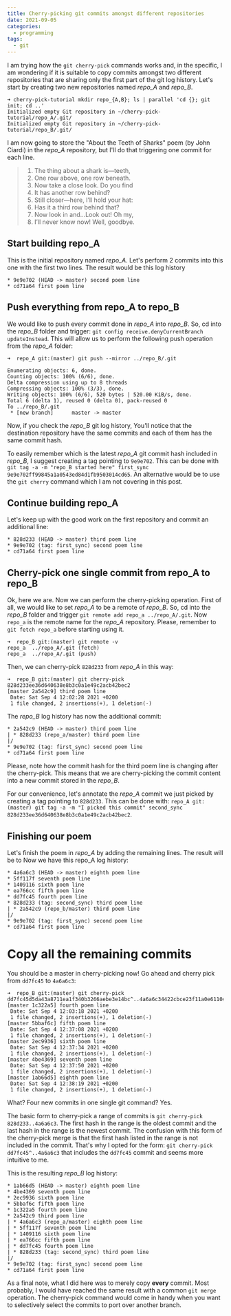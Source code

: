 ```yaml
---
title: Cherry-picking git commits amongst different repositories
date: 2021-09-05
categories:
  - programming
tags:
  - git
---
```

I am trying how the `git cherry-pick` commands works and, in the specific, I am wondering if it is suitable to copy commits amongst two different repositories that are sharing only the first part of the git log history. Let's start by creating two new repositories named *repo_A* and *repo_B*.

<!--more-->

```
➜ cherry-pick-tutorial mkdir repo_{A,B}; ls | parallel 'cd {}; git init; cd ..'
Initialized empty Git repository in ~/cherry-pick-tutorial/repo_A/.git/
Initialized empty Git repository in ~/cherry-pick-tutorial/repo_B/.git/
```

I am now going to store the "About the Teeth of Sharks" poem (by John Ciardi) in the *repo_A* repository, but I'll do that triggering one commit for each line.

> 1. The thing about a shark is—teeth,
> 2. One row above, one row beneath.
> 3. Now take a close look. Do you find
> 4. It has another row behind?
> 5. Still closer—here, I’ll hold your hat:
> 6. Has it a third row behind that?
> 7. Now look in and...Look out! Oh my,
> 8. I’ll never know now! Well, goodbye.


## Start building repo_A

This is the initial repository named *repo_A*. Let's perform 2 commits into this one with the first two lines. The result would be this log history

```
* 9e9e702 (HEAD -> master) second poem line
* cd71a64 first poem line
```

## Push everything from repo_A to repo_B

We would like to push every commit done in *repo_A* into *repo_B*. So, cd into the *repo_B* folder and trigger: `git config receive.denyCurrentBranch updateInstead`. This will allow us to perform the following push operation from the *repo_A* folder:

```
➜  repo_A git:(master) git push --mirror ../repo_B/.git

Enumerating objects: 6, done.
Counting objects: 100% (6/6), done.
Delta compression using up to 8 threads
Compressing objects: 100% (3/3), done.
Writing objects: 100% (6/6), 520 bytes | 520.00 KiB/s, done.
Total 6 (delta 1), reused 0 (delta 0), pack-reused 0
To ../repo_B/.git
 * [new branch]      master -> master
```

Now, if you check the *repo_B* git log history, You'll notice that the destination repository have the same commits and each of them has the same commit hash.

To easily remember which is the latest *repo_A* git commit hash included in *repo_B*, I suggest creating a tag pointing to `9e9e702`. This can be done with `git tag -a -m "repo_B started here" first_sync 9e9e702ff99845a1a0543ed84d1fb9503014cd65`.
An alternative would be to use the `git cherry` command which I am not covering in this post.


## Continue building repo_A

Let's keep up with the good work on the first repository and commit an additional line:

```
* 828d233 (HEAD -> master) third poem line
* 9e9e702 (tag: first_sync) second poem line
* cd71a64 first poem line
```

## Cherry-pick one single commit from repo_A to repo_B

Ok, here we are. Now we can perform the cherry-picking operation. First of all, we would like to set *repo_A* to be a remote of *repo_B*. So, cd into the *repo_B* folder and trigger `git remote add repo_a ../repo_A/.git`. Now `repo_a` is the remote name for the *repo_A* repository. Please, remember to `git fetch repo_a` before starting using it.

```
➜  repo_B git:(master) git remote -v                       
repo_a	../repo_A/.git (fetch)
repo_a	../repo_A/.git (push)
```

Then, we can cherry-pick `828d233` from *repo_A* in this way:

```
➜  repo_B git:(master) git cherry-pick 828d233ee36d640638e8b3c0a1e49c2acb42bec2
[master 2a542c9] third poem line
 Date: Sat Sep 4 12:02:28 2021 +0200
 1 file changed, 2 insertions(+), 1 deletion(-)
```

The *repo_B* log history has now the additional commit:

```
* 2a542c9 (HEAD -> master) third poem line
| * 828d233 (repo_a/master) third poem line
|/  
* 9e9e702 (tag: first_sync) second poem line
* cd71a64 first poem line
```

Please, note how the commit hash for the third poem line is changing after the cherry-pick. This means that we are cherry-picking the commit content into a new commit stored in the *repo_B*.

For our convenience, let's annotate the *repo_A* commit we just picked by creating a tag pointing to `828d233`. This can be done with: `repo_A git:(master) git tag -a -m "I picked this commit" second_sync 828d233ee36d640638e8b3c0a1e49c2acb42bec2`.

## Finishing our poem

Let's finish the poem in *repo_A* by adding the remaining lines. The result will be to Now we have this repo_A log history:

```
* 4a6a6c3 (HEAD -> master) eighth poem line
* 5ff117f seventh poem line
* 1409116 sixth poem line
* ea766cc fifth poem line
* dd7fc45 fourth poem line
* 828d233 (tag: second_sync) third poem line
| * 2a542c9 (repo_b/master) third poem line
|/  
* 9e9e702 (tag: first_sync) second poem line
* cd71a64 first poem line
```

# Copy all the remaining commits

You should be a master in cherry-picking now! Go ahead and cherry pick from `dd7fc45` to `4a6a6c3`:

```
➜  repo_B git:(master) git cherry-pick dd7fc45d5da43a8711ea1f340b3266aebe3e14bc^..4a6a6c34422cbce23f11a0e61104608de357a170
[master 1c322a5] fourth poem line
 Date: Sat Sep 4 12:03:18 2021 +0200
 1 file changed, 2 insertions(+), 1 deletion(-)
[master 5bbaf6c] fifth poem line
 Date: Sat Sep 4 12:37:08 2021 +0200
 1 file changed, 2 insertions(+), 1 deletion(-)
[master 2ec9936] sixth poem line
 Date: Sat Sep 4 12:37:34 2021 +0200
 1 file changed, 2 insertions(+), 1 deletion(-)
[master 4be4369] seventh poem line
 Date: Sat Sep 4 12:37:50 2021 +0200
 1 file changed, 2 insertions(+), 1 deletion(-)
[master 1ab66d5] eighth poem line
 Date: Sat Sep 4 12:38:19 2021 +0200
 1 file changed, 2 insertions(+), 1 deletion(-)
```

What? Four new commits in one single git command? Yes.

The basic form to cherry-pick a range of commits is `git cherry-pick 828d233..4a6a6c3`. The first hash in the range is the oldest commit and the last hash in the range is the newest commit. The confusion with this form of the cherry-pick merge is that the first hash listed in the range is not included in the commit. That's why I opted for the form: `git cherry-pick dd7fc45^..4a6a6c3` that includes the `dd7fc45` commit and seems more intuitive to me.

This is the resulting *repo_B* log history:

```
* 1ab66d5 (HEAD -> master) eighth poem line
* 4be4369 seventh poem line
* 2ec9936 sixth poem line
* 5bbaf6c fifth poem line
* 1c322a5 fourth poem line
* 2a542c9 third poem line
| * 4a6a6c3 (repo_a/master) eighth poem line
| * 5ff117f seventh poem line
| * 1409116 sixth poem line
| * ea766cc fifth poem line
| * dd7fc45 fourth poem line
| * 828d233 (tag: second_sync) third poem line
|/  
* 9e9e702 (tag: first_sync) second poem line
* cd71a64 first poem line
```

As a final note, what I did here was to merely copy **every** commit. Most probably, I would have reached the same result with a common `git merge` operation. The cherry-pick command would come in handy when you want to selectively select the commits to port over another branch.
